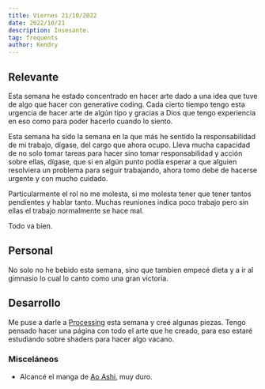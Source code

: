 ```yaml
---
title: Viernes 21/10/2022
date: 2022/10/21
description: Insesante.
tag: frequents
author: Kendry
---
```


## Relevante

Esta semana he estado concentrado en hacer arte dado a una idea que tuve de 
algo que hacer con generative coding. Cada cierto tiempo tengo esta urgencia 
de hacer arte de algún tipo y gracias a Dios que tengo experiencia en eso 
como para poder hacerlo cuando lo siento.

Esta semana ha sido la semana en la que más he sentido la responsabilidad de 
mi trabajo, dígase, del cargo que ahora ocupo. Lleva mucha capacidad de 
no solo tomar tareas para hacer sino tomar responsabilidad y acción sobre ellas, 
dígase, que si en algún punto podía esperar a que alguien resolviera un problema 
para seguir trabajando, ahora tomo debe de hacerse urgente y con mucho cuidado.

Particularmente el rol no me molesta, si me molesta tener que tener tantos pendientes y hablar tanto. Muchas reuniones indica poco trabajo pero sin ellas 
el trabajo normalmente se hace mal.

Todo va bien.

## Personal

No solo no he bebido esta semana, sino que tambien empecé dieta y a ir al 
gimnasio lo cual lo canto como una gran victoria.

## Desarrollo

Me puse a darle a [Processing](https://processing.org/) esta semana y creé algunas piezas.
Tengo pensado hacer una página con todo el arte que he creado, para eso 
estaré estudiando sobre shaders para hacer algo vacano.

### Misceláneos

- Alcancé el manga de [Ao Ashi](https://myanimelist.net/manga/102256/Ao_Ashi), muy duro.

